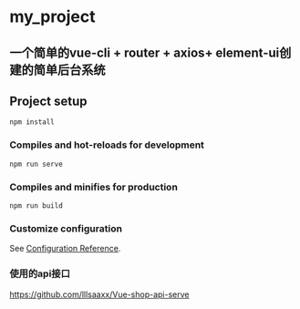 # my_project
## 一个简单的vue-cli + router + axios+ element-ui创建的简单后台系统
## Project setup
```
npm install
```

### Compiles and hot-reloads for development
```
npm run serve
```

### Compiles and minifies for production
```
npm run build
```

### Customize configuration
See [Configuration Reference](https://cli.vuejs.org/config/).

### 使用的api接口
https://github.com/lllsaaxx/Vue-shop-api-serve
